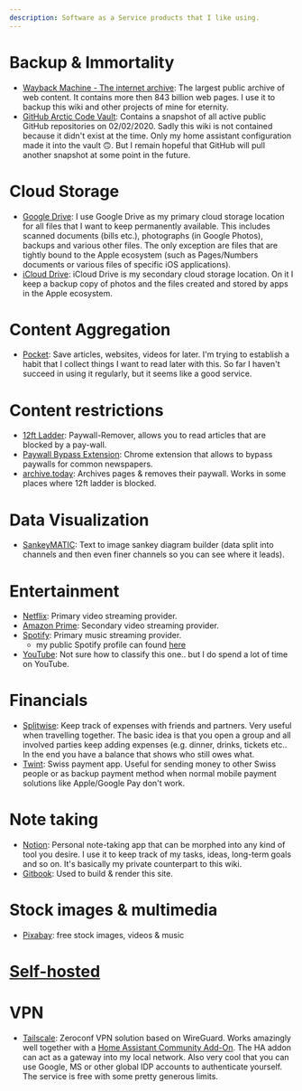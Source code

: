 ```yaml
---
description: Software as a Service products that I like using.
---
```

# Backup & Immortality

* [Wayback Machine - The internet archive](https://archive.org/web/): The largest public archive of web content. It contains more then 843 billion web pages. I use it to backup this wiki and other projects of mine for eternity.
* [GitHub Arctic Code Vault](https://archiveprogram.github.com/arctic-vault/): Contains a snapshot of all active public GitHub repositories on 02/02/2020. Sadly this wiki is not contained because it didn't exist at the time. Only my home assistant configuration made it into the vault 🙃. But I remain hopeful that GitHub will pull another snapshot at some point in the future.

# Cloud Storage

* [Google Drive](https://www.google.com/drive/): I use Google Drive as my primary cloud storage location for all files that I want to keep permanently available. This includes scanned documents (bills etc.), photographs (in Google Photos), backups and various other files. The only exception are files that are tightly bound to the Apple ecosystem (such as Pages/Numbers documents or various files of specific iOS applications).
* [iCloud Drive](https://www.apple.com/icloud): iCloud Drive is my secondary cloud storage location. On it I keep a backup copy of photos and the files created and stored by apps in the Apple ecosystem.

# Content Aggregation

* [Pocket](https://getpocket.com/): Save articles, websites, videos for later. I'm trying to establish a habit that I collect things I want to read later with this. So far I haven't succeed in using it regularly, but it seems like a good service.

# Content restrictions

* [12ft Ladder](https://12ft.io/): Paywall-Remover, allows you to read articles that are blocked by a pay-wall.
* [Paywall Bypass Extension](https://github.com/iamadamdev/bypass-paywalls-chrome): Chrome extension that allows to bypass paywalls for common newspapers.
* [archive.today](https://archive.ph/): Archives pages & removes their paywall. Works in some places where 12ft ladder is blocked.

# Data Visualization

* [SankeyMATIC](https://sankeymatic.com/): Text to image sankey diagram builder (data split into channels and then even finer channels so you can see where it leads).

# Entertainment

* [Netflix](https://www.netflix.com): Primary video streaming provider.
* [Amazon Prime](https://www.primevideo.com): Secondary video streaming provider.
* [Spotify](https://spotify.com): Primary music streaming provider.
  * my public Spotify profile can found [here](https://open.spotify.com/user/31szfhpecrrddes73llrsxomp2pu?si=d391c94e5cee4a3d)
* [YouTube](https://www.youtube.com): Not sure how to classify this one.. but I do spend a lot of time on YouTube.

# Financials

* [Splitwise](https://www.splitwise.com/): Keep track of expenses with friends and partners. Very useful when travelling together. The basic idea is that you open a group and all involved parties keep adding expenses (e.g. dinner, drinks, tickets etc.. In the end you have a balance that shows who still owes what.
* [Twint](https://www.twint.ch/en/): Swiss payment app. Useful for sending money to other Swiss people or as backup payment method when normal mobile payment solutions like Apple/Google Pay don't work.

# Note taking

* [Notion](https://www.notion.so): Personal note-taking app that can be morphed into any kind of tool you desire. I use it to keep track of my tasks, ideas, long-term goals and so on. It's basically my private counterpart to this wiki.
* [Gitbook](https://gitbook.com): Used to build & render this site.

# Stock images & multimedia

* [Pixabay](https://pixabay.com/): free stock images, videos & music

# [Self-hosted](📀%20Self-Hosting.md)

# VPN

* [Tailscale](https://tailscale.com/): Zeroconf VPN solution based on WireGuard. Works amazingly well together with a [Home Assistant Community Add-On](https://github.com/hassio-addons/addon-tailscale). The HA addon can act as a gateway into my local network. Also very cool that you can use Google, MS or other global IDP accounts to authenticate yourself. The service is free with some pretty generous limits.
